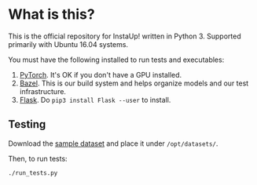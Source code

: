 # What is this?

This is the official repository for InstaUp! written in Python 3.
Supported primarily with Ubuntu 16.04 systems. 

You must have the following installed to run tests and executables:

1. [PyTorch](http://pytorch.org/). It's OK if you don't have a GPU installed.
2. [Bazel](https://bazel.build/). This is our build system and helps organize
   models and our test infrastructure.
3. [Flask](http://flask.pocoo.org/). Do `pip3 install Flask --user` to install.


## Testing

Download the [sample
dataset](https://homes.cs.washington.edu/~cdel/contentbooster/sample_dataset.zip) and
place it under `/opt/datasets/`.


Then, to run tests:

```bash
./run_tests.py
```
